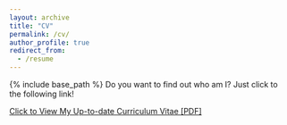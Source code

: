 ```yaml
---
layout: archive
title: "CV"
permalink: /cv/
author_profile: true
redirect_from:
  - /resume
---
```


{% include base_path %}
Do you want to find out who am I? Just click to the following link!

[Click to View My Up-to-date Curriculum Vitae [PDF]](http://geofragkos.github.io/files/cv_fragkos.pdf)

